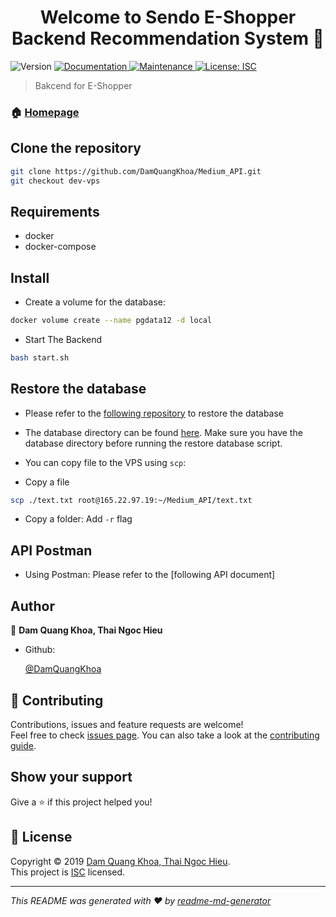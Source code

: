 <h1 align="center">Welcome to Sendo E-Shopper Backend Recommendation System 👋</h1>
<p>
  <img alt="Version" src="https://img.shields.io/badge/version-1.0.0-blue.svg?cacheSeconds=2592000" />
  <a href="https://github.com/DamQuangKhoa/Medium_API#readme" target="_blank">
    <img alt="Documentation" src="https://img.shields.io/badge/documentation-yes-brightgreen.svg" />
  </a>
  <a href="https://github.com/DamQuangKhoa/Medium_API/graphs/commit-activity" target="_blank">
    <img alt="Maintenance" src="https://img.shields.io/badge/Maintained%3F-yes-green.svg" />
  </a>
  <a href="https://github.com/DamQuangKhoa/Medium_API/blob/master/LICENSE" target="_blank">
    <img alt="License: ISC" src="https://img.shields.io/github/license/DamQuangKhoa/Sendo E-Shopper Backend Recommendation System" />
  </a>
</p>

> Bakcend for E-Shopper

### 🏠 [Homepage](https://github.com/DamQuangKhoa/Medium_API#readme)

## Clone the repository

```bash
git clone https://github.com/DamQuangKhoa/Medium_API.git
git checkout dev-vps
```

## Requirements

- docker
- docker-compose

## Install

- Create a volume for the database:

```bash
docker volume create --name pgdata12 -d local
```

- Start The Backend

```sh
bash start.sh
```

## Restore the database

- Please refer to the [following repository](https://github.com/ngochieu642/restore_database.git) to restore the database
- The database directory can be found [here](https://drive.google.com/open?id=1TfjuI-cYDcnBzjfEAmN4Xv910VMdZUfx). Make sure you have the database directory before running the restore database script.
- You can copy file to the VPS using `scp`:

- Copy a file

```bash
scp ./text.txt root@165.22.97.19:~/Medium_API/text.txt
```

- Copy a folder: Add `-r` flag

## API Postman

- Using Postman: Please refer to the [following API document]

## Author

👤 **Dam Quang Khoa, Thai Ngoc Hieu**

- Github:

  [@DamQuangKhoa](https://github.com/DamQuangKhoa)

## 🤝 Contributing

Contributions, issues and feature requests are welcome!<br />Feel free to check [issues page](https://github.com/DamQuangKhoa/Medium_API/issues). You can also take a look at the [contributing guide](https://github.com/DamQuangKhoa/Medium_API/blob/master/CONTRIBUTING.md).

## Show your support

Give a ⭐️ if this project helped you!

## 📝 License

Copyright © 2019 [Dam Quang Khoa, Thai Ngoc Hieu](https://github.com/DamQuangKhoa).<br />
This project is [ISC](https://github.com/DamQuangKhoa/Medium_API/blob/master/LICENSE) licensed.

---

_This README was generated with ❤️ by [readme-md-generator](https://github.com/kefranabg/readme-md-generator)_
